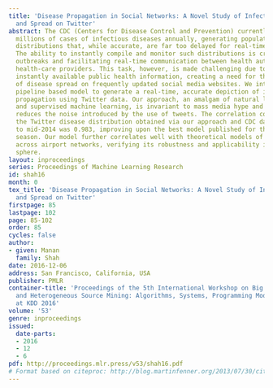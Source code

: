 ```yaml
---
title: 'Disease Propagation in Social Networks: A Novel Study of Infection Genesis
  and Spread on Twitter'
abstract: The CDC (Centers for Disease Control and Prevention) currently diagnoses
  millions of cases of infectious diseases annually, generating population disease
  distributions that, while accurate, are far too delayed for real-time monitoring.
  The ability to instantly compile and monitor such distributions is critical in identifying
  outbreaks and facilitating real-time communication between health authorities and
  health-care providers. This task, however, is made challenging due to the lack of
  instantly available public health information, creating a need for the analysis
  of disease spread on frequently updated social media websites. We introduce a novel
  pipeline based model to generate a real-time, accurate depiction of infectious disease
  propagation using Twitter data. Our approach, an amalgam of natural language processing
  and supervised machine learning, is invariant to mass media hype and significantly
  reduces the noise introduced by the use of tweets. The correlation coefficient between
  the Twitter disease distribution obtained via our approach and CDC data from mid-2013
  to mid-2014 was 0.983, improving upon the best model published for the 2012-13 flu
  season. Our model further correlates well with theoretical models of infection spread
  across airport networks, verifying its robustness and applicability in the public
  sphere.
layout: inproceedings
series: Proceedings of Machine Learning Research
id: shah16
month: 0
tex_title: 'Disease Propagation in Social Networks: A Novel Study of Infection Genesis
  and Spread on Twitter'
firstpage: 85
lastpage: 102
page: 85-102
order: 85
cycles: false
author:
- given: Manan
  family: Shah
date: 2016-12-06
address: San Francisco, California, USA
publisher: PMLR
container-title: 'Proceedings of the 5th International Workshop on Big Data, Streams
  and Heterogeneous Source Mining: Algorithms, Systems, Programming Models and Applications
  at KDD 2016'
volume: '53'
genre: inproceedings
issued:
  date-parts:
  - 2016
  - 12
  - 6
pdf: http://proceedings.mlr.press/v53/shah16.pdf
# Format based on citeproc: http://blog.martinfenner.org/2013/07/30/citeproc-yaml-for-bibliographies/
---
```

